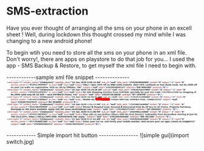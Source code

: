 # SMS-extraction
Have you ever thought of arranging all the sms on your phone in an excell sheet ! Well, during lockdown this thought crossed my mind while I was changing to a new android phone!

To begin wtih you need to store all the sms on your phone in an xml file. Don't worry!, there are apps on playstore to do that job for you...
I used the app - SMS Backup & Restore, to get myself the xml file I need to begin with.


------------sample xml file snippet --------------
![sample xml file snippet](Inkedsms_LI.jpg)


------------ Simple import hit button ----------------
![simple gui](import switch.jpg)
